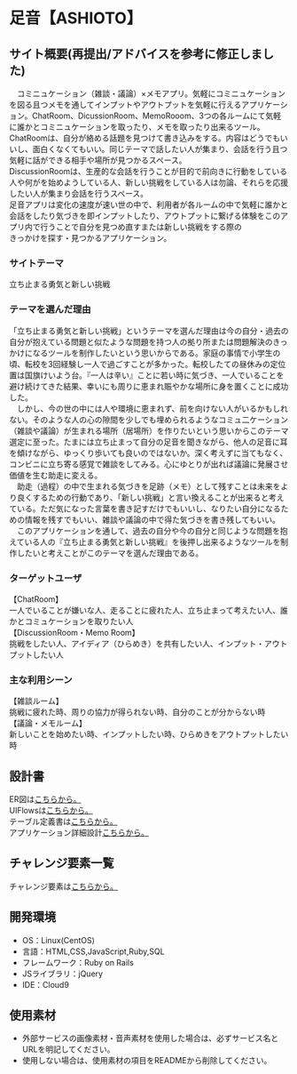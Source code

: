 # 足音【ASHIOTO】

## サイト概要(再提出/アドバイスを参考に修正しました)
　コミニュケーション（雑談・議論）×メモアプリ。気軽にコミニュケーションを図る且つメモを通してインプットやアウトプットを気軽に行えるアプリケーション。ChatRoom、DicussionRoom、MemoRooom、3つの各ルームにて気軽に誰かとコミニュケーションを取ったり、メモを取ったり出来るツール。</br>
ChatRoomは、自分が絡める話題を見つけて書き込みをする。内容はどうでもいいし、面白くなくてもいい。同じテーマで話したい人が集まり、会話を行う且つ気軽に話ができる相手や場所が見つかるスペース。</br>
DiscussionRoomは、生産的な会話を行うことが目的で前向きに行動をしている人や何がを始めようしている人、新しい挑戦をしている人は勿論、それらを応援したい人が集まり会話を行うスペース。</br>
足音アプリは変化の速度が速い世の中で、利用者が各ルームの中で気軽に誰かと会話をしたり気づきを即インプットしたり、アウトプットに繋げる体験をこのアプリ内で行うことで自分を見つめ直すまたは新しい挑戦をする際の</br>
きっかけを探す・見つかるアプリケーション。
 
### サイトテーマ
立ち止まる勇気と新しい挑戦

### テーマを選んだ理由
「立ち止まる勇気と新しい挑戦」というテーマを選んだ理由は今の自分・過去の自分が抱えている問題と似たような問題を持つ人の拠り所または問題解決のきっかけになるツールを制作したいという思いからである。家庭の事情で小学生の頃、転校を3回経験し一人で過ごすことが多かった。転校したての昼休みの定位置は国旗けいよう台。『一人は辛い』ことに若い時に気づき、一人でいることを避け続けてきた結果、幸いにも周りに恵まれ賑やかな場所に身を置くことに成功した。</br>
　しかし、今の世の中には人や環境に恵まれず、前を向けない人がいるかもしれない。そのような人の心の隙間を少しでも埋められるようなコミュ二ケーション（雑談や議論）が生まれる場所（居場所）を作りたいという思いからこのテーマ選定に至った。たまには立ち止まって自分の足音を聞きながら、他人の足音に耳を傾けながら、ゆっくり歩いても良いのではないか。深く考えずに当てもなく、コンビニに立ち寄る感覚で雑談をしてみる。心にゆとりが出れば議論に発展させ価値を生む助走に変える。</br>
　助走（過程）の中で生まれる気づきを足跡（メモ）として残すことは未来をより良くするための行動であり、「新しい挑戦」と言い換えることが出来ると考えている。ただ気になった言葉を書き記すだけでもいいし、なりたい自分になるための情報を残すでもいい、雑談や議論の中で得た気づきを書き残してもいい。</br> 
　このアプリケーションを通して、過去の自分や今の自分と同じような問題を抱えている人の『立ち止まる勇気と新しい挑戦』を後押し出来るようなツールを制作したいと考えことがこのテーマを選んだ理由である。

### ターゲットユーザ
【ChatRoom】</br>
一人でいることが嫌いな人、走ることに疲れた人、立ち止まって考えたい人、誰かとコミュケーションを取りたい人</br>
【DiscussionRoom・Memo Room】</br>
挑戦をしたい人、アイディア（ひらめき）を共有したい人、インプット・アウトプットしたい人</br>

### 主な利用シーン
【雑談ルーム】</br>
挑戦に疲れた時、周りの協力が得られない時、自分のことが分からない時</br>
【議論・メモルーム】</br>
新しいことを始めたい時、インプットしたい時、ひらめきをアウトプットしたい時</br>

## 設計書
ER図は<a href="https://docs.google.com/spreadsheets/d/1pFBE-2JkkE8b5OFeX9B8xeG3ckhAADF045zdc9ViGtE/edit#gid=0">こちらから。</a></br>
UIFlowsは<a href="https://docs.google.com/spreadsheets/d/1pFBE-2JkkE8b5OFeX9B8xeG3ckhAADF045zdc9ViGtE/edit#gid=0">こちらから。</a></br>
テーブル定義書は<a href="https://docs.google.com/spreadsheets/d/1pFBE-2JkkE8b5OFeX9B8xeG3ckhAADF045zdc9ViGtE/edit#gid=0">こちらから。</a></br>
アプリケーション詳細設計<a href="https://docs.google.com/spreadsheets/d/1pFBE-2JkkE8b5OFeX9B8xeG3ckhAADF045zdc9ViGtE/edit#gid=0">こちらから。</a>

## チャレンジ要素一覧
チャレンジ要素は<a href="https://docs.google.com/spreadsheets/d/1pFBE-2JkkE8b5OFeX9B8xeG3ckhAADF045zdc9ViGtE/edit#gid=0">こちらから。</a></h4>

## 開発環境
- OS：Linux(CentOS)
- 言語：HTML,CSS,JavaScript,Ruby,SQL
- フレームワーク：Ruby on Rails
- JSライブラリ：jQuery
- IDE：Cloud9

## 使用素材
- 外部サービスの画像素材・音声素材を使用した場合は、必ずサービス名とURLを明記してください。
- 使用しない場合は、使用素材の項目をREADMEから削除してください。
